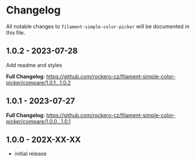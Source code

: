 # Changelog

All notable changes to `filament-simple-color-picker` will be documented in this file.

## 1.0.2 - 2023-07-28

Add readme and styles

**Full Changelog**: https://github.com/rockero-cz/filament-simple-color-picker/compare/1.0.1...1.0.2

## 1.0.1 - 2023-07-27

**Full Changelog**: https://github.com/rockero-cz/filament-simple-color-picker/compare/1.0.0...1.0.1

## 1.0.0 - 202X-XX-XX

- initial release
